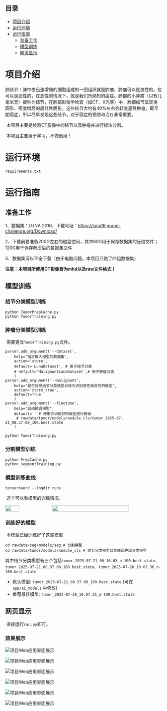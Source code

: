 ## 目录
- [项目介绍](#项目介绍)
- [运行环境](#运行环境)
- [运行指南](#运行指南)
  - [准备工作](#准备工作)
  - [模型训练](#模型训练)
  - [网页显示](#网页显示)

# 项目介绍

​	肺结节：肺中由迅速增殖的细胞组成的一团组织就是肿瘤，肿瘤可以是良性的，也可以是恶性的，在恶性的情况下，就是我们所熟知的癌症。肺部的小肿瘤（只有几毫米宽）被称为结节，在肺部影像学检查（如CT、X光等）中，肺部结节呈现类圆形、密度增高的局灶性阴影，这些结节大约有40%左右会转变恶性肿瘤，即早期癌症，所以尽早发现这些结节，对于癌症的预防和治疗非常重要。

​	本项目主要是检测CT影像中的结节以及肿瘤并进行标注分割。

​	本项目主要用于学习，不做他用！

# 运行环境

```
requirements.txt
```

# 运行指南

## 准备工作

1、数据集：LUNA 2016，下载地址：https://luna16.grand-challenge.org/Download/

2、下载前要准备200G左右的磁盘空间，其中60G用于保存数据集的压缩文件；120G用于保存解压后的数据集文件

3、数据集可以不全下载（由于电脑问题，本项目只跑了四组数据集）

**注意：本项目所使用CT影像皆为mhd以及raw文件格式！**

## 模型训练

### 结节分类模型训练

```
python TumorPrepCache.py
python TumorTraining.py
```

### 肿瘤分类模型训练

​	需要更改`TumorTraining.py`文件。

```
parser.add_argument('--dataset',
	help="指定输入模型的数据集", 
	action='store', 
	default='LunaDataset', # 用于结节分类
	# default='MalignantLunaDataset',# 用于肿瘤分类
	)
parser.add_argument('--malignant',
	help="是否将把结节分类模型训练为识别良性或恶性的模型", 
	action='store_true',
    default=True
    )
parser.add_argument('--finetune', 
	help="启动微调模型",
    default='' # 使用你训练好的模型进行微调
     # rawdata/tumor/models/nodule_cls/tumor_2025-07-21_08.37.08_100.best.state
    )
```

```
python TumorTraining.py
```

### 分割模型训练

```
python PrepCache.py
python segmentTraining.py
```

### 模型训练曲线

```
tensorbaord --logdir runs
```

​	这个可以看模型的训练情况。

<div style="display: flex; justify-content: space-around;">
  <img src="img/image-20250728135253332.png" width="30%">
  <img src="img/image-20250728135644088.png" width="70%">
</div>

### 训练好的模型

​	本模型已经训练好了这些模型

```
cd rawdata/seg/models/seg # 分割模型
cd rawdata/tumor/models/nodule_cls # 结节分类模型以及微调肿瘤分类模型
```

​	其中结节分类模型有三个包括`tumor_2025-07-21_00.16.03_n-100.best.state`、`tumor_2025-07-21_08.37.08_100.best.state`、`tumor_2025-07-26_10.07.36_n-100.best.state`

- 默认模型: `tumor_2025-07-21_08.37.08_100.best.state` (可在 `app/ai_models` 中修改)
- 推荐最佳模型: `tumor_2025-07-26_10.07.36_n-100.best.state`

## 网页显示

​	直接运行`run.py`即可。

### 效果展示

![项目Web应用界面展示](img/img-2025-07-26-142930.png)

![项目Web应用界面展示](img/image-20250728140644789.png)

![项目Web应用界面展示](img/img-2025-07-26-010058.png)

![项目Web应用界面展示](img/img-2025-07-26-005943.png)

![项目Web应用界面展示](img/img-2025-07-25-111017.png)

![项目Web应用界面展示](img/img-2025-07-25-110833.png)